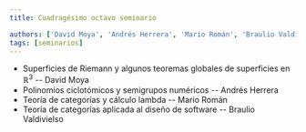 ```yaml
---
title: Cuadragésimo octavo seminario

authors: ['David Moya', 'Andrés Herrera', 'Mario Román', 'Braulio Valdivielso']
tags: [seminarios]
---
```



* Superficies de Riemann y algunos teoremas globales de superficies en $\mathbb{R}^3$ -- David Moya
* Polinomios ciclotómicos y semigrupos numéricos -- Andrés Herrera
* Teoría de categorías y cálculo lambda -- Mario Román
* Teoría de categorías aplicada al diseño de software -- Braulio Valdivielso

